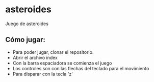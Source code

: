 # asteroides
Juego de asteroides

## Cómo jugar:
- Para poder jugar, clonar el repositorio.
- Abrir el archivo index
- Con la barra espaciadora se comienza el juego
- Los controles son con las flechas del teclado para el movimiento
- Para disparar con la tecla 'z'
